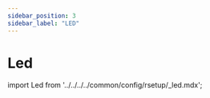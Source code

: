 ```yaml
---
sidebar_position: 3
sidebar_label: "LED"
---
```


# Led

import Led from '../../../../common/config/rsetup/\_led.mdx';

<Led />
